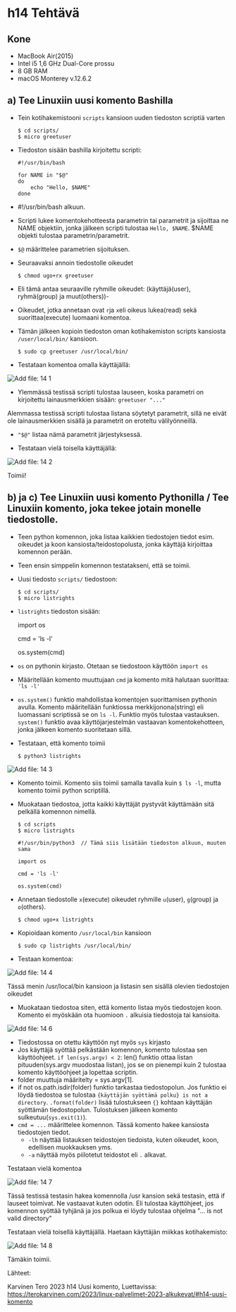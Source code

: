 # h14 Tehtävä

## Kone

- MacBook Air(2015)
- Intel i5 1,6 GHz Dual-Core prossu
- 8 GB RAM
- macOS Monterey v.12.6.2

## a) Tee Linuxiin uusi komento Bashilla

- Tein kotihakemistooni ``scripts`` kansioon uuden tiedoston scriptiä varten 

      $ cd scripts/
      $ micro greetuser
      
- Tiedoston sisään bashilla kirjoitettu scripti:

      #!/usr/bin/bash
      
      for NAME in "$@"
      do 
          echo "Hello, $NAME"
      done
      
- #!/usr/bin/bash alkuun.
- Scripti lukee komentokehotteesta parametrin tai parametrit ja sijoittaa ne NAME objektiin, jonka jälkeen scripti tulostaa ``Hello, $NAME``. $NAME objekti tulostaa parametrin/parametrit.
- ``$@`` määrittelee parametrien sijoituksen.

- Seuraavaksi annoin tiedostolle oikeudet 
      
      $ chmod ugo+rx greetuser
      
- Eli tämä antaa seuraaville ryhmille oikeudet: (käyttäjä(user), ryhmä(group) ja muut(others))-
- Oikeudet, jotka annetaan ovat ``r``ja ``x``eli oikeus lukea(read) sekä suorittaa(execute) luomaani komentoa.

- Tämän jälkeen kopioin tiedoston oman kotihakemiston scripts kansiosta ``/user/local/bin/`` kansioon.
      
      $ sudo cp greetuser /usr/local/bin/
      
- Testataan komentoa omalla käyttäjällä:

![Add file: 14 1](14-1.png)

- Ylemmässä testissä scripti tulostaa lauseen, koska parametri on kirjoitettu lainausmerkkien sisään: ``greetuser "..."``

Alemmassa testissä scripti tulostaa listana söytetyt parametrit, sillä ne eivät ole lainausmerkkien sisällä ja parametrit on eroteltu välilyönneillä.
- ``"$@"`` listaa nämä parametrit järjestyksessä.

- Testataan vielä toisella käyttäjällä:

![Add file: 14 2](14-2.png)

Toimii!

## b) ja c) Tee Linuxiin uusi komento Pythonilla / Tee Linuxiin komento, joka tekee jotain monelle tiedostolle.

- Teen python komennon, joka listaa kaikkien tiedostojen tiedot esim. oikeudet ja koon kansiosta/teidostopolusta, jonka käyttäjä kirjoittaa komennon perään.

- Teen ensin simppelin komennon testatakseni, että se toimii.

- Uusi tiedosto ``scripts/`` tiedostoon:
      
      $ cd scripts/
      $ micro listrights
      
- ``listrights`` tiedoston sisään:
    
    import os
    
    cmd = 'ls -l'
    
    os.system(cmd)
    
- ``os`` on pythonin kirjasto. Otetaan se tiedostoon käyttöön ``import os``
- Määritellään komento muuttujaan ``cmd`` ja komento mitä halutaan suorittaa: ``'ls -l'``
- ``os.system()`` funktio mahdollistaa komentojen suorittamisen pythonin avulla. Komento määritellään funktiossa merkkijonona(string) eli luomassani scriptissä se on ``ls -l``. Funktio myös tulostaa vastauksen. ``system()`` funktio avaa käyttöjarjestelmän vastaavan komentokehotteen, jonka jälkeen komento suoritetaan sillä. 
      
- Testataan, että komento toimii

      $ python3 listrights
      
![Add file: 14 3](14-3.png)

- Komento toimii. Komento siis toimii samalla tavalla kuin ``$ ls -l``, mutta komento toimii python scriptillä.

- Muokataan tiedostoa, jotta kaikki käyttäjät pystyvät käyttämään sitä pelkällä komennon nimellä.

      $ cd scripts
      $ micro listrights
      
      #!/usr/bin/python3  // Tämä siis lisätään tiedoston alkuun, muuten sama
      
      import os
      
      cmd = 'ls -l'
      
      os.system(cmd)
      
- Annetaan tiedostolle ``x``(execute) oikeudet ryhmille ``u``(user), ``g``(group) ja ``o``(others).
      
      $ chmod ugo+x listrights
      
- Kopioidaan komento ``/usr/local/bin`` kansioon
      
      $ sudo cp listrights /usr/local/bin/
      
- Testaan komentoa:

![Add file: 14 4](14-4.png)

Tässä menin /usr/local/bin kansioon ja listasin sen sisällä olevien tiedostojen oikeudet 

- Muokataan tiedostoa siten, että komento listaa myös tiedostojen koon. Komento ei myöskään ota huomioon ``.`` alkuisia tiedostoja tai kansioita.

![Add file: 14 6](14-6.png)

- Tiedostossa on otettu käyttöön nyt myös ``sys`` kirjasto
- Jos käyttäjä syöttää pelkästään komennon, komento tulostaa sen käyttöohjeet. ``if len(sys.argv) < 2``: len() funktio ottaa listan pituuden(sys.argv muodostaa listan), jos se on pienempi kuin 2 tulostaa komento käyttöohjeet ja lopettaa scriptin.
- folder muuttuja määritelty = sys.argv[1]. 
- if not os.path.isdir(folder) funktio tarkastaa tiedostopolun. Jos funktio ei löydä tiedostoa se tulostaa ``{käyttäjän syöttämä polku} is not a directory``. ``.format(folder)`` lisää tulostukseen ``{}`` kohtaan käyttäjän syöttämän tiedostopolun. Tulostuksen jälkeen komento sulkeutuu(``sys.exit(1)``).
- ``cmd = ...`` määrittelee komennon. Tässä komento hakee kansiosta tiedostojen tiedot.
  - ``-lh`` näyttää listauksen teidostojen tiedoista, kuten oikeudet, koon, edellisen muokkauksen yms.
  - ``-a`` näyttää myös piilotetut teidostot eli ``.`` alkavat. 
  
Testataan vielä komentoa

![Add file: 14 7](14-7.png)

Tässä testissä testasin hakea komennolla /usr kansion sekä testasin, että if lauseet toimivat. Ne vastaavat kuten odotin. Eli tulostaa käyttöhjeet, jos komennon syöttää tyhjänä ja jos polkua ei löydy tulostaa ohjelma "... is not valid directory" 

Testataan vielä toisellä käyttäjällä. Haetaan käyttäjän miikkas kotihakemisto:

![Add file: 14 8](14-8.png)

Tämäkin toimii.

Lähteet:

Karvinen Tero 2023 h14 Uusi komento, Luettavissa: https://terokarvinen.com/2023/linux-palvelimet-2023-alkukevat/#h14-uusi-komento
